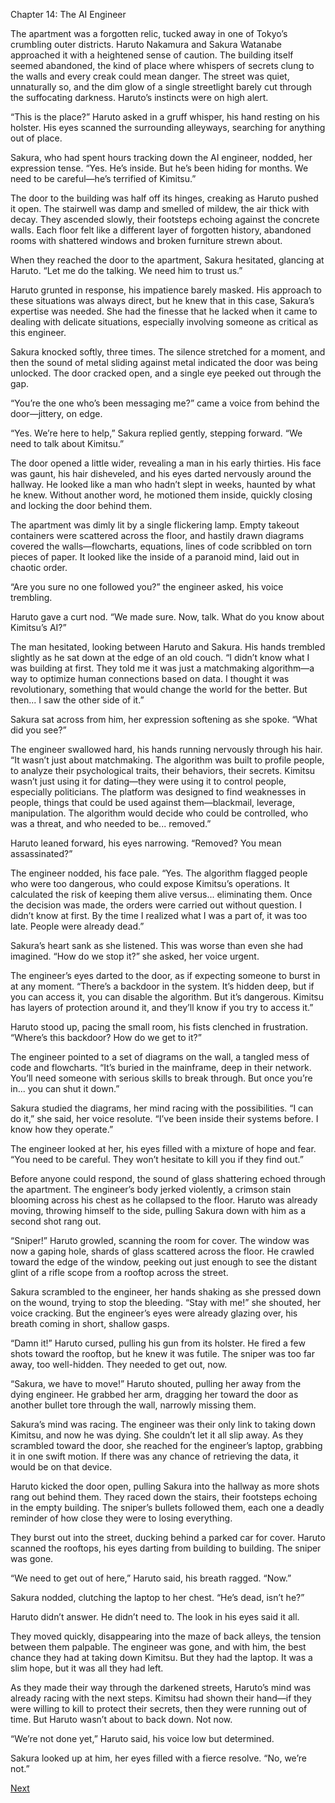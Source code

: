 Chapter 14: The AI Engineer

The apartment was a forgotten relic, tucked away in one of Tokyo’s crumbling outer districts. Haruto Nakamura and Sakura Watanabe approached it with a heightened sense of caution. The building itself seemed abandoned, the kind of place where whispers of secrets clung to the walls and every creak could mean danger. The street was quiet, unnaturally so, and the dim glow of a single streetlight barely cut through the suffocating darkness. Haruto’s instincts were on high alert.

“This is the place?” Haruto asked in a gruff whisper, his hand resting on his holster. His eyes scanned the surrounding alleyways, searching for anything out of place.

Sakura, who had spent hours tracking down the AI engineer, nodded, her expression tense. “Yes. He’s inside. But he’s been hiding for months. We need to be careful—he’s terrified of Kimitsu.”

The door to the building was half off its hinges, creaking as Haruto pushed it open. The stairwell was damp and smelled of mildew, the air thick with decay. They ascended slowly, their footsteps echoing against the concrete walls. Each floor felt like a different layer of forgotten history, abandoned rooms with shattered windows and broken furniture strewn about.

When they reached the door to the apartment, Sakura hesitated, glancing at Haruto. “Let me do the talking. We need him to trust us.”

Haruto grunted in response, his impatience barely masked. His approach to these situations was always direct, but he knew that in this case, Sakura’s expertise was needed. She had the finesse that he lacked when it came to dealing with delicate situations, especially involving someone as critical as this engineer.

Sakura knocked softly, three times. The silence stretched for a moment, and then the sound of metal sliding against metal indicated the door was being unlocked. The door cracked open, and a single eye peeked out through the gap.

“You’re the one who’s been messaging me?” came a voice from behind the door—jittery, on edge.

“Yes. We’re here to help,” Sakura replied gently, stepping forward. “We need to talk about Kimitsu.”

The door opened a little wider, revealing a man in his early thirties. His face was gaunt, his hair disheveled, and his eyes darted nervously around the hallway. He looked like a man who hadn’t slept in weeks, haunted by what he knew. Without another word, he motioned them inside, quickly closing and locking the door behind them.

The apartment was dimly lit by a single flickering lamp. Empty takeout containers were scattered across the floor, and hastily drawn diagrams covered the walls—flowcharts, equations, lines of code scribbled on torn pieces of paper. It looked like the inside of a paranoid mind, laid out in chaotic order.

“Are you sure no one followed you?” the engineer asked, his voice trembling.

Haruto gave a curt nod. “We made sure. Now, talk. What do you know about Kimitsu’s AI?”

The man hesitated, looking between Haruto and Sakura. His hands trembled slightly as he sat down at the edge of an old couch. “I didn’t know what I was building at first. They told me it was just a matchmaking algorithm—a way to optimize human connections based on data. I thought it was revolutionary, something that would change the world for the better. But then... I saw the other side of it.”

Sakura sat across from him, her expression softening as she spoke. “What did you see?”

The engineer swallowed hard, his hands running nervously through his hair. “It wasn’t just about matchmaking. The algorithm was built to profile people, to analyze their psychological traits, their behaviors, their secrets. Kimitsu wasn’t just using it for dating—they were using it to control people, especially politicians. The platform was designed to find weaknesses in people, things that could be used against them—blackmail, leverage, manipulation. The algorithm would decide who could be controlled, who was a threat, and who needed to be... removed.”

Haruto leaned forward, his eyes narrowing. “Removed? You mean assassinated?”

The engineer nodded, his face pale. “Yes. The algorithm flagged people who were too dangerous, who could expose Kimitsu’s operations. It calculated the risk of keeping them alive versus... eliminating them. Once the decision was made, the orders were carried out without question. I didn’t know at first. By the time I realized what I was a part of, it was too late. People were already dead.”

Sakura’s heart sank as she listened. This was worse than even she had imagined. “How do we stop it?” she asked, her voice urgent.

The engineer’s eyes darted to the door, as if expecting someone to burst in at any moment. “There’s a backdoor in the system. It’s hidden deep, but if you can access it, you can disable the algorithm. But it’s dangerous. Kimitsu has layers of protection around it, and they’ll know if you try to access it.”

Haruto stood up, pacing the small room, his fists clenched in frustration. “Where’s this backdoor? How do we get to it?”

The engineer pointed to a set of diagrams on the wall, a tangled mess of code and flowcharts. “It’s buried in the mainframe, deep in their network. You’ll need someone with serious skills to break through. But once you’re in... you can shut it down.”

Sakura studied the diagrams, her mind racing with the possibilities. “I can do it,” she said, her voice resolute. “I’ve been inside their systems before. I know how they operate.”

The engineer looked at her, his eyes filled with a mixture of hope and fear. “You need to be careful. They won’t hesitate to kill you if they find out.”

Before anyone could respond, the sound of glass shattering echoed through the apartment. The engineer’s body jerked violently, a crimson stain blooming across his chest as he collapsed to the floor. Haruto was already moving, throwing himself to the side, pulling Sakura down with him as a second shot rang out.

“Sniper!” Haruto growled, scanning the room for cover. The window was now a gaping hole, shards of glass scattered across the floor. He crawled toward the edge of the window, peeking out just enough to see the distant glint of a rifle scope from a rooftop across the street.

Sakura scrambled to the engineer, her hands shaking as she pressed down on the wound, trying to stop the bleeding. “Stay with me!” she shouted, her voice cracking. But the engineer’s eyes were already glazing over, his breath coming in short, shallow gasps.

“Damn it!” Haruto cursed, pulling his gun from its holster. He fired a few shots toward the rooftop, but he knew it was futile. The sniper was too far away, too well-hidden. They needed to get out, now.

“Sakura, we have to move!” Haruto shouted, pulling her away from the dying engineer. He grabbed her arm, dragging her toward the door as another bullet tore through the wall, narrowly missing them.

Sakura’s mind was racing. The engineer was their only link to taking down Kimitsu, and now he was dying. She couldn’t let it all slip away. As they scrambled toward the door, she reached for the engineer’s laptop, grabbing it in one swift motion. If there was any chance of retrieving the data, it would be on that device.

Haruto kicked the door open, pulling Sakura into the hallway as more shots rang out behind them. They raced down the stairs, their footsteps echoing in the empty building. The sniper’s bullets followed them, each one a deadly reminder of how close they were to losing everything.

They burst out into the street, ducking behind a parked car for cover. Haruto scanned the rooftops, his eyes darting from building to building. The sniper was gone.

“We need to get out of here,” Haruto said, his breath ragged. “Now.”

Sakura nodded, clutching the laptop to her chest. “He’s dead, isn’t he?”

Haruto didn’t answer. He didn’t need to. The look in his eyes said it all.

They moved quickly, disappearing into the maze of back alleys, the tension between them palpable. The engineer was gone, and with him, the best chance they had at taking down Kimitsu. But they had the laptop. It was a slim hope, but it was all they had left.

As they made their way through the darkened streets, Haruto’s mind was already racing with the next steps. Kimitsu had shown their hand—if they were willing to kill to protect their secrets, then they were running out of time. But Haruto wasn’t about to back down. Not now.

“We’re not done yet,” Haruto said, his voice low but determined.

Sakura looked up at him, her eyes filled with a fierce resolve. “No, we’re not.”

[Next](15.md)

